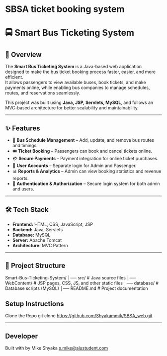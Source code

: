 # SBSA ticket booking system
# 🚍 Smart Bus Ticketing System

## 📌 Overview
The **Smart Bus Ticketing System** is a Java-based web application designed to make the bus ticket booking process faster, easier, and more efficient.  
It allows passengers to view available buses, book tickets, and make payments online, while enabling bus companies to manage schedules, routes, and reservations seamlessly.

This project was built using **Java, JSP, Servlets, MySQL**, and follows an MVC-based architecture for better scalability and maintainability.

---

## ✨ Features
- 🚌 **Bus Schedule Management** – Add, update, and remove bus routes and timings.
- 🎟 **Ticket Booking** – Passengers can book and cancel tickets online.
- 💳 **Secure Payments** – Payment integration for online ticket purchases.
- 👥 **User Accounts** – Separate login for Admin and Passenger.
- 📊 **Reports & Analytics** – Admin can view booking statistics and revenue reports.
- 🔐 **Authentication & Authorization** – Secure login system for both admin and users.

---

## 🛠 Tech Stack
- **Frontend:** HTML, CSS, JavaScript, JSP
- **Backend:** Java, Servlets
- **Database:** MySQL
- **Server:** Apache Tomcat
- **Architecture:** MVC Pattern

---

## 📂 Project Structure
Smart-Bus-Ticketing-System/
│── src/ # Java source files
│── WebContent/ # JSP pages, CSS, JS, and other static files
│── database/ # Database scripts (MySQL)
│── README.md # Project documentation
## Setup Instructions
Clone the Repo
git clone https://github.com/Shyakammik/SBSA_web.git

---

## Developer
Built with by Mike Shyaka
s.mike@alustudent.com
